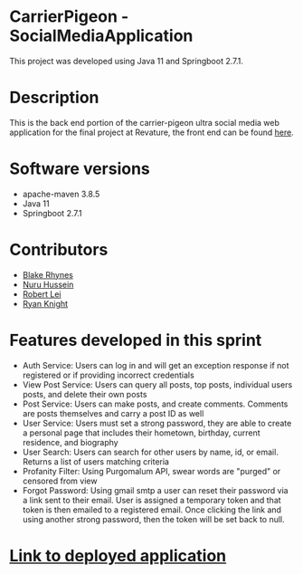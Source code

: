 # CarrierPigeon - SocialMediaApplication

This project was developed using Java 11 and Springboot 2.7.1.

# Description

This is the back end portion of the carrier-pigeon ultra social media web application for the final project at Revature, the front end can be found <a href='https://github.com/carrier-pigeon-ultra/P3-front-end'>here</a>.

# Software versions
<ul>
  <li> apache-maven 3.8.5 </li>
  <li> Java 11
  <li> Springboot 2.7.1
</ul>

# Contributors
<ul>
  <li> <a href='https://github.com/blaker859'>Blake Rhynes</a>
  <li> <a href='https://github.com/Kankoo1'>Nuru Hussein</a>
  <li> <a href='https://github.com/SleepingGlaceon'>Robert Lei</a>
  <li> <a href='https://github.com/RyanReedKnight'>Ryan Knight</a>
</ul>

# Features developed in this sprint
<ul>
  <li> Auth Service: Users can log in and will get an exception response if not registered or if providing incorrect credentials
  <li> View Post Service: Users can query all posts, top posts, individual users posts, and delete their own posts
  <li> Post Service: Users can make posts, and create comments. Comments are posts themselves and carry a post ID as well
  <li> User Service: Users must set a strong password, they are able to create a personal page that includes their hometown, birthday, current residence, and biography
  <li> User Search: Users can search for other users by name, id, or email. Returns a list of users matching criteria
  <li> Profanity Filter: Using Purgomalum API, swear words are "purged" or censored from view
  <li> Forgot Password: Using gmail smtp a user can reset their password via a link sent to their email. User is assigned a temporary token and that token is then emailed to a registered email. Once clicking the link and using another strong password, then the token will be set back to null.
</ul>

# <a href='http://codepipeline-us-west-2-791209503483.s3-website-us-west-2.amazonaws.com/'> Link to deployed application</a>
